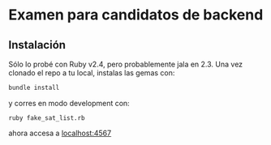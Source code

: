 # Examen para candidatos de backend

## Instalación

Sólo lo probé con Ruby v2.4, pero probablemente jala en 2.3. Una vez clonado el
repo a tu local, instalas las gemas con:

```bash
bundle install
```

y corres en modo development con:

```
ruby fake_sat_list.rb
```

ahora accesa a [localhost:4567](http://localhost:4567)
